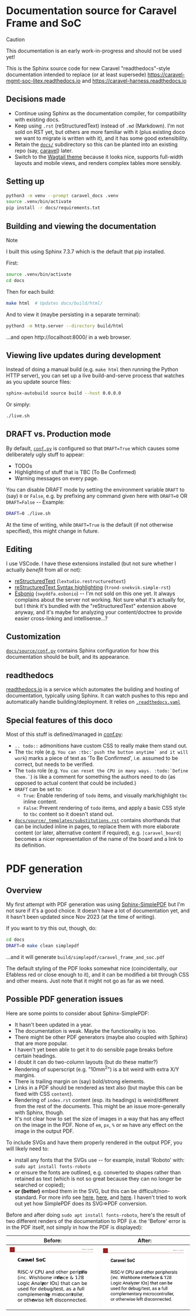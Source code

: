 # Documentation source for Caravel Frame and SoC

> [!CAUTION]
> This documentation is an early work-in-progress and should not be used yet!

This is the Sphinx source code for new Caravel "readthedocs"-style documentation intended to replace (or at least supersede) https://caravel-mgmt-soc-litex.readthedocs.io and https://caravel-harness.readthedocs.io

## Decisions made

*   Continue using Sphinx as the documentation compiler, for compatibility with existing docs.
*   Keep using `.rst` (reStructuredText) instead of `.md` (Markdown). I'm not sold on RST yet, but others are more familiar with it (plus existing doco we want to migrate is written with it), and it has some good extensibility.
*   Retain the [`docs/`](./docs/) subdirectory so this can be planted into an existing repo (say, [caravel]) later.
*   Switch to the [Wagtail theme](https://sphinx-wagtail-theme.readthedocs.io/) because it looks nice, supports full-width layouts and mobile views, and renders complex tables more sensibly.


## Setting up

```bash
python3 -m venv --prompt caravel_docs .venv
source .venv/bin/activate
pip install -r docs/requirements.txt
```


## Building and viewing the documentation

> [!NOTE]
> I built this using Sphinx 7.3.7 which is the default that pip installed.

First:

```bash
source .venv/bin/activate
cd docs
```

Then for each build:

```bash
make html  # Updates docs/build/html/
```

And to view it (maybe persisting in a separate terminal):

```bash
python3 -m http.server --directory build/html
```

...and open http://localhost:8000/ in a web browser.


## Viewing live updates during development

Instead of doing a manual build (e.g. `make html` then running the Python HTTP server), you can set up a live build-and-serve process that watches as you update source files:

```bash
sphinx-autobuild source build --host 0.0.0.0
```

Or simply:
```bash
./live.sh
```

## DRAFT vs. Production mode

By default, [`conf.py`](./docs/source/conf.py) is configured so that `DRAFT=True` which causes some deliberately ugly stuff to appear:
*   TODOs
*   Highlighting of stuff that is TBC (To Be Confirmed)
*   Warning messages on every page.

You can disable DRAFT mode by setting the environment variable `DRAFT` to (say) `0` or `False`, e.g. by prefixing any command given here with `DRAFT=0` OR `DRAFT=False` -- Example:
```bash
DRAFT=0 ./live.sh
```

At the time of writing, while `DRAFT=True` is the default (if not otherwise specified), this might change in future.


## Editing

I use VSCode. I have these extensions installed (but not sure whether I actually *benefit* from all or not):
*   [reStructuredText][rst] (`lextudio.restructuredtext`)
*   [reStructuredText Syntax highlighting][rstsh] (`trond-snekvik.simple-rst`)
*   [Esbonio][esbonio] (`swyddfa.esbonio`) -- I'm not sold on this one yet. It always complains about the server not working. Not sure what it's actually for, but I think it's bundled with the "reStructuredText" extension above anyway, and it's maybe for analyzing your content/doctree to provide easier cross-linking and intellisense...?


## Customization

[`docs/source/conf.py`](./docs/source/conf.py) contains Sphinx configuration for how this documentation should be built, and its appearance.


## readthedocs

[readthedocs.io](https://readthedocs.io) is a service which automates the building and hosting of documentation, typically using Sphinx. It can watch pushes to this repo and automatically handle building/deployment. It relies on [`.readthedocs.yaml`](./.readthedocs.yaml)


## Special features of this doco

Most of this stuff is defined/managed in [conf.py](docs/source/conf.py):

*   `.. todo::` admonitions have custom CSS to really make them stand out.
*   The `tbc` role (e.g. `` You can :tbc:`push the button anytime` and it will work ``) marks a piece of text as 'To Be Confirmed', i.e. assumed to be correct, but needs to be verified.
*   The `todo` role (e.g. `` You can reset the CPU in many ways. :todo:`Define them.` ``) is like a comment for something the authors need to do (as opposed to actual content that could be included.)
*   `DRAFT` can be set to:
    *   `True`: Enable rendering of `todo` items, and visually mark/highlight `tbc` inline content.
    *   `False`: Prevent rendering of `todo` items, and apply a basic CSS style to `tbc` content so it doesn't stand out.
*   [`docs/source/_templates/substitutions.rst`](docs/source/_templates/substitutions.rst) contains shorthands that can be included inline in pages, to replace them with more elaborate content (or later, alternative content if required), e.g. `|caravel_board|` becomes a nicer representation of the name of the board and a link to its definition.



# PDF generation

## Overview

My first attempt with PDF generation was using [Sphinx-SimplePDF](https://sphinx-simplepdf.readthedocs.io/en/latest/index.html) but I'm not sure if it's a good choice. It doesn't have a lot of documentation yet, and it hasn't been updated since Nov 2023 (at the time of writing).

If you want to try this out, though, do:

```bash
cd docs
DRAFT=0 make clean simplepdf
```

...and it will generate `build/simplepdf/caravel_frame_and_soc.pdf`

The default styling of the PDF looks somewhat nice (coincidentally, our Efabless red or close enough to it), and it can be modified a bit through CSS and other means. Just note that it might not go as far as we need. 

## Possible PDF generation issues

Here are some points to consider about Sphinx-SimplePDF:
*   It hasn't been updated in a year.
*   The documentation is weak. Maybe the functionality is too.
*   There might be other PDF generators (maybe also coupled with Sphinx) that are more popular.
*   I haven't yet been able to get it to do sensible page breaks before certain headings.
*   I doubt it can do two-column layouts (but do these matter?)
*   Rendering of superscript (e.g. "10mm<sup>2</sup>") is a bit weird with extra X/Y margins.
*   There is trailing margin on (say) bold/strong elements.
*   Links in a PDF should be rendered as text also (but maybe this can be fixed with CSS `content`).
*   Rendering of `index.rst` content (esp. its headings) is weird/different from the rest of the documents. This might be an issue more-generally with Sphinx, though.
*   It's not clear how to set the size of images in a way that has any effect on the image in the PDF. None of `em`, `px`, `%` or `mm` have any effect on the image in the output PDF.

To include SVGs and have them properly rendered in the output PDF, you will likely need to:
*   install any fonts that the SVGs use -- for example, install 'Roboto' with: `sudo apt install fonts-roboto`
*   or ensure the fonts are outlined, e.g. converted to shapes rather than retained as text (which is not so great because they can no longer be searched or copied);
*   **or (better)** embed them in the SVG, but this can be difficult/non-standard. For more info see [here](https://developer.mozilla.org/en-US/docs/Web/SVG/Tutorial/SVG_fonts), [here](https://dee.underscore.world/blog/embedding-fonts-in-svgs/), and [here](https://oreillymedia.github.io/Using_SVG/extras/ch07-dataURI-fonts.html). I haven't tried to work out yet how SimplePDF does its SVG=>PDF conversion.

Before and after doing `sudo apt install fonts-roboto`, here's the result of two different renders of the documentation to PDF (i.e. the 'Before' error is in the PDF itself, not simply in how the PDF is displayed):

| Before: | After: |
|-|-|
| ![](./misc/bad-font.png) | ![](./misc/good-font.png) |



[caravel]: https://github.com/efabless/caravel
[rst]: https://marketplace.visualstudio.com/items?itemName=lextudio.restructuredtext
[rstsh]: https://marketplace.visualstudio.com/items?itemName=trond-snekvik.simple-rst
[esbonio]: https://marketplace.visualstudio.com/items?itemName=swyddfa.esbonio
